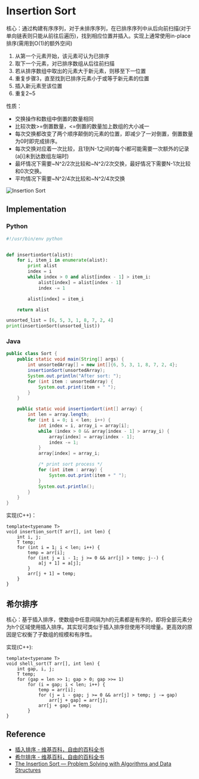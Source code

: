 # Insertion Sort

核心：通过构建有序序列，对于未排序序列，在已排序序列中从后向前扫描\(对于单向链表则只能从前往后遍历\)，找到相应位置并插入。实现上通常使用in-place排序\(需用到O\(1\)的额外空间\)

1. 从第一个元素开始，该元素可认为已排序
2. 取下一个元素，对已排序数组从后往前扫描
3. 若从排序数组中取出的元素大于新元素，则移至下一位置
4. 重复步骤3，直至找到已排序元素小于或等于新元素的位置
5. 插入新元素至该位置
6. 重复2~5

性质：

* 交换操作和数组中倒置的数量相同
* 比较次数&gt;=倒置数量，&lt;=倒置的数量加上数组的大小减一
* 每次交换都改变了两个顺序颠倒的元素的位置，即减少了一对倒置，倒置数量为0时即完成排序。
* 每次交换对应着一次比较，且1到N-1之间的每个i都可能需要一次额外的记录\(a\[i\]未到达数组左端时\)
* 最坏情况下需要~N^2/2次比较和~N^2/2次交换，最好情况下需要N-1次比较和0次交换。
* 平均情况下需要~N^2/4次比较和~N^2/4次交换

![Insertion Sort](https://github.com/xuanus/coding/tree/f09f25ddc0c56beb8d4ed92fcfb3e81a80f8ab75/shared-files/images/insertion_sort.gif)

## Implementation

### Python

```python
#!/usr/bin/env python


def insertionSort(alist):
    for i, item_i in enumerate(alist):
        print alist
        index = i
        while index > 0 and alist[index - 1] > item_i:
            alist[index] = alist[index - 1]
            index -= 1

        alist[index] = item_i

    return alist

unsorted_list = [6, 5, 3, 1, 8, 7, 2, 4]
print(insertionSort(unsorted_list))
```

### Java

```java
public class Sort {
    public static void main(String[] args) {
        int unsortedArray[] = new int[]{6, 5, 3, 1, 8, 7, 2, 4};
        insertionSort(unsortedArray);
        System.out.println("After sort: ");
        for (int item : unsortedArray) {
            System.out.print(item + " ");
        }
    }

    public static void insertionSort(int[] array) {
        int len = array.length;
        for (int i = 0; i < len; i++) {
            int index = i, array_i = array[i];
            while (index > 0 && array[index - 1] > array_i) {
                array[index] = array[index - 1];
                index -= 1;
            }
            array[index] = array_i;

            /* print sort process */
            for (int item : array) {
                System.out.print(item + " ");
            }
            System.out.println();
        }
    }
}
```

实现\(C++\)：

```text
template<typename T>
void insertion_sort(T arr[], int len) {
    int i, j;
    T temp;
    for (int i = 1; i < len; i++) {
        temp = arr[i];
        for (int j = i - 1; j >= 0 && arr[j] > temp; j--) {
            a[j + 1] = a[j];
        }
        arr[j + 1] = temp;
    }
}
```

## 希尔排序

核心：基于插入排序，使数组中任意间隔为h的元素都是有序的，即将全部元素分为h个区域使用插入排序。其实现可类似于插入排序但使用不同增量。更高效的原因是它权衡了子数组的规模和有序性。

实现\(C++\):

```text
template<typename T>
void shell_sort(T arr[], int len) {
    int gap, i, j;
    T temp;
    for (gap = len >> 1; gap > 0; gap >>= 1)
        for (i = gap; i < len; i++) {
            temp = arr[i];
            for (j = i - gap; j >= 0 && arr[j] > temp; j -= gap)
                arr[j + gap] = arr[j];
            arr[j + gap] = temp;
        }
}
```

## Reference

* [插入排序 - 维基百科，自由的百科全书](http://zh.wikipedia.org/wiki/插入排序)
* [希尔排序 - 维基百科，自由的百科全书](http://zh.wikipedia.org/wiki/希尔排序)
* [The Insertion Sort — Problem Solving with Algorithms and Data Structures](http://interactivepython.org/runestone/static/pythonds/SortSearch/TheInsertionSort.html)

